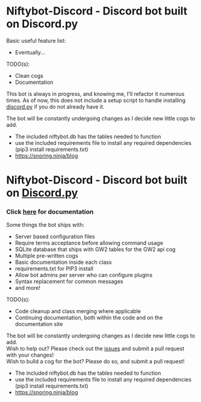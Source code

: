 # Niftybot-Discord - Discord bot built on Discord.py

Basic useful feature list:

 * Eventually...

TODO(s):
 * Clean cogs
 * Documentation

This bot is always in progress, and knowing me, I'll refactor it numerous times.  As of now, this does not include a setup script to handle installing [discord.py](https://github.com/Rapptz/discord.py) if you do not already have it.

The bot will be constantly undergoing changes as I decide new little cogs to add.

* The included niftybot.db has the tables needed to function
* use the included requirements file to install any required dependencies (pip3 install requirements.txt)
* https://snoring.ninja/blog
# Niftybot-Discord - Discord bot built on [Discord.py](https://github.com/Rapptz/discord.py)  
  
  ### Click [here](https://xnifty.github.io/niftybot-discord/) for documentation

Some things the bot ships with:

 * Server based configuration files
 * Require terms acceptance before allowing command usage
 * SQLite database that ships with GW2 tables for the GW2 api cog
 * Multiple pre-written cogs
 * Basic documentation inside each class
 * requirements.txt for PIP3 install
 * Allow bot admins per server who can configure plugins
 * Syntax replacement for common messages
 * and more!

TODO(s):
 * Code cleanup and class merging where applicable
 * Continuing documentation, both within the code and on the documentation site

The bot will be constantly undergoing changes as I decide new little cogs to add.  
Wish to help out? Please check out the [issues](https://github.com/xNifty/niftybot-discord/issues) and submit a pull request with your changes!  
Wish to build a cog for the bot? Please do so, and submit a pull request!

* The included niftybot.db has the tables needed to function
* use the included requirements file to install any required dependencies (pip3 install requirements.txt)
* https://snoring.ninja/blog
